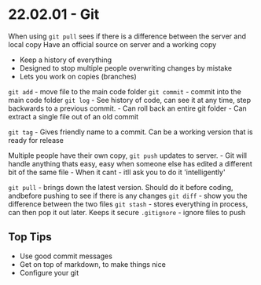 # 22.02.01 - Git
When using `git pull` sees if there is a difference between the server and local copy
Have an official source on server and a working copy

- Keep a history of everything
- Designed to stop multiple people overwriting changes by mistake
- Lets you work on copies (branches)

`git add` - move file to the main code folder
`git commit` - commit into the main code folder
`git log` - See history of code, can see it at any time, step backwards to a previous commit. 
	- Can roll back an entire git folder
	- Can extract a single file out of an old commit
	
`git tag` - Gives friendly name to a commit. Can be a working version that is ready for release

Multiple people have their own copy, `git push` updates to server.
	- Git will handle anything thats easy, easy when someone else has edited a different bit of the same file
	- When it cant - itll ask you to do it 'intelligently'
	
`git pull` - brings down the latest version. Should do it before coding, andbefore pushing to see if there is any changes
`git diff` - show you the difference between the two files
`git stash` - stores everything in process, can then pop it out later. Keeps it secure
`.gitignore` - ignore files to push 

## Top Tips
- Use good commit messages
- Get on top of markdown, to make things nice
- Configure your git
